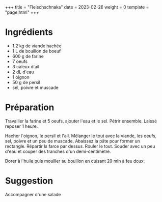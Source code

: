 +++
title = "Fleischschnaka"
date = 2023-02-26
weight = 0
template = "page.html"
+++

# Ingrédients

- 1.2 kg de viande hachée
- 1 L de bouillon de boeuf
- 600 g de farine
- 7 oeufs
- 3 caïeux d'ail
- 2 dL d'eau
- 1 oignon
- 50 g de persil
- sel, poivre et muscade

# Préparation

Travailler la farine et 5 oeufs, ajouter l'eau et le sel.
Pétrir ensemble.
Laissé reposer 1 heure.

Hacher l'oignon, le persil et l'ail.
Mélanger le tout avec la viande, les oeufs, sel, poivre et un peu de muscade.
Abaissez la pâte pour former un rectangle.
Répartir la farce par dessus.
Rouler le tout.
Souder avec un peu d'eau et couper des tranches d'un demi-centimètre.

Dorer à l'huile puis mouiller au bouillon en cuisant 20 min à feu doux. 

# Suggestion

Accompagner d'une salade
